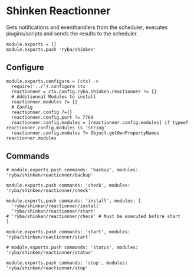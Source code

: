 
# Shinken Reactionner

Gets notifications and eventhandlers from the scheduler, executes plugins/scripts
and sends the results to the scheduler.

    module.exports = []
    module.exports.push 'ryba/shinken'

## Configure

    module.exports.configure = (ctx) ->
      require('../').configure ctx
      reactionner = ctx.config.ryba.shinken.reactionner ?= {}
      # Additionnal Modules to install
      reactionner.modules ?= {}
      # Config
      reactionner.config ?={}
      reactionner.config.port ?= 7769
      reactionner.config.modules = [reactionner.config.modules] if typeof reactionner.config.modules is 'string'
      reactionner.config.modules ?= Object.getOwnPropertyNames reactionner.modules

## Commands

    # module.exports.push commands: 'backup', modules: 'ryba/shinken/reactionner/backup'

    module.exports.push commands: 'check', modules: 'ryba/shinken/reactionner/check'

    module.exports.push commands: 'install', modules: [
      'ryba/shinken/reactionner/install'
      'ryba/shinken/reactionner/start'
    # 'ryba/shinken/reactionner/check' # Must be executed before start
    ]

    module.exports.push commands: 'start', modules: 'ryba/shinken/reactionner/start'

    # module.exports.push commands: 'status', modules: 'ryba/shinken/reactionner/status'

    module.exports.push commands: 'stop', modules: 'ryba/shinken/reactionner/stop'
